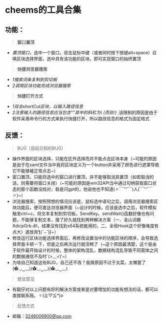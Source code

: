 # cheems的工具合集
## 功能：
> **窗口置顶**
* *置顶窗口*，选中一个窗口，双击鼠标中键（或者同时按下按键alt+space）召唤区块选择界面，选中具有该功能的区块，即可实现窗口的始终置顶
> **快捷浏览器搜索**
* *1搜索词条复制到剪切板*
* *2调用区块功能完成浏览器搜索*
> **快捷打开方式**
* *1双击shortCut区块，以输入路径信息*
* *2注意输入的路径信息应当包含“”其中的斜杠为\ (而非/)* ,该限制的原因是由于软件采用命令行的方式来执行快捷打开，所以路径信息的格式为固定格式
## 反馈：
> BUG（目前已知的BUG）
* 操作界面的区块选择，只能在区外选择而并不能点击区块本身（~可能的原因是由于在xaml文件当中我将区块定义为一个button并采用了颜色进行遮罩导致它不能够被正常点击~）
* 窗口置顶，只能将选中的窗口进行置顶，并不能够取消其置顶（如若取消的话，则需要将窗口关闭）（~可能的原因是win32API当中通过句柄获取窗口状态的那个函数没找对，我是问gpt的，他说他也不知道(〃￣︶￣)人(￣︶￣〃)~）
* 浏览器搜索，按照预想的情况应该是，鼠标选中语句之后，调用浏览器搜索区块功能后，便可直达浏览器界面（~设计的时候，应该是选中之后，软件模拟触发ctrl+c，将文本复制到剪切板，SendKey。sendWait()函数好像也有问题，不能够复制文本，搜了好久就找到两种解决方案（一、金山词霸XdicpGrb.dll，结果没有找到x64系统能用的，二、全局Hook这个好像难度有点大）遂放弃ƪ(˘⌣˘)ʃ~）
* 修改运行区块功能选择界面后，再修改设置当中的功能区块的顺序，会导致选择界面卡顿一下，但是之后再次运行就流畅了（~这个原因最清楚，这个是由于软件最开始设计的时候，整体的架构混乱，数据结构混乱导致不同窗体之间的数据通信不及时`(*>﹏<*)′~）
* 为啥自己知道这些BUG，自己还不改？我猜原因不过于太菜，太懒罢了(✿◡‿◡)(✿◡‿◡)(✿◡‿◡)

> 想法意见
* 有靓仔对以上问题有好的解决方案或者是对要增加的功能有想法的话，都可以直接联系我。ヾ(≧▽≦*)o

> 反馈方式
* 邮箱：3248006900@qq.com